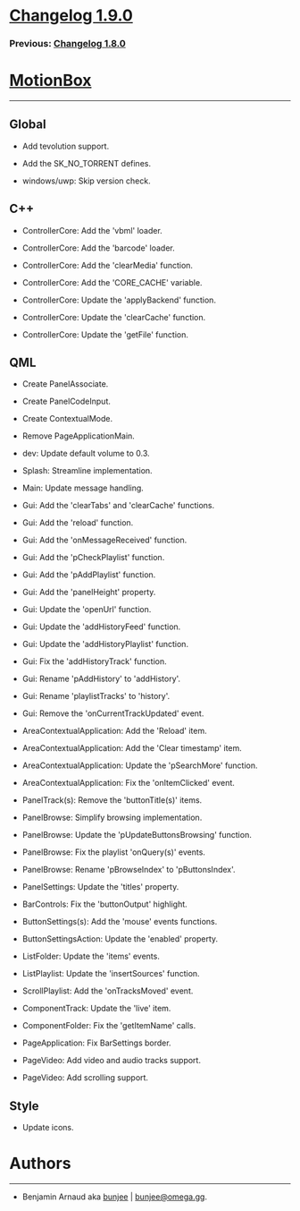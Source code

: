 # [Changelog 1.9.0](https://omega.gg/MotionBox/changes/1.9.0.html)

### Previous: [Changelog 1.8.0](1.8.0.html)

# [MotionBox](https://omega.gg/MotionBox)
---

## Global

- Add tevolution support.

- Add the SK_NO_TORRENT defines.

- windows/uwp: Skip version check.


## C++

- ControllerCore: Add the 'vbml' loader.

- ControllerCore: Add the 'barcode' loader.

- ControllerCore: Add the 'clearMedia' function.

- ControllerCore: Add the 'CORE_CACHE' variable.

- ControllerCore: Update the 'applyBackend' function.

- ControllerCore: Update the 'clearCache' function.

- ControllerCore: Update the 'getFile' function.


## QML

- Create PanelAssociate.

- Create PanelCodeInput.

- Create ContextualMode.

- Remove PageApplicationMain.

- dev: Update default volume to 0.3.

- Splash: Streamline implementation.

- Main: Update message handling.

- Gui: Add the 'clearTabs' and 'clearCache' functions.

- Gui: Add the 'reload' function.

- Gui: Add the 'onMessageReceived' function.

- Gui: Add the 'pCheckPlaylist' function.

- Gui: Add the 'pAddPlaylist' function.

- Gui: Add the 'panelHeight' property.

- Gui: Update the 'openUrl' function.

- Gui: Update the 'addHistoryFeed' function.

- Gui: Update the 'addHistoryPlaylist' function.

- Gui: Fix the 'addHistoryTrack' function.

- Gui: Rename 'pAddHistory' to 'addHistory'.

- Gui: Rename 'playlistTracks' to 'history'.

- Gui: Remove the 'onCurrentTrackUpdated' event.

- AreaContextualApplication: Add the 'Reload' item.

- AreaContextualApplication: Add the 'Clear timestamp' item.

- AreaContextualApplication: Update the 'pSearchMore' function.

- AreaContextualApplication: Fix the 'onItemClicked' event.

- PanelTrack(s): Remove the 'buttonTitle(s)' items.

- PanelBrowse: Simplify browsing implementation.

- PanelBrowse: Update the 'pUpdateButtonsBrowsing' function.

- PanelBrowse: Fix the playlist 'onQuery(s)' events.

- PanelBrowse: Rename 'pBrowseIndex' to 'pButtonsIndex'.

- PanelSettings: Update the 'titles' property.

- BarControls: Fix the 'buttonOutput' highlight.

- ButtonSettings(s): Add the 'mouse' events functions.

- ButtonSettingsAction: Update the 'enabled' property.

- ListFolder: Update the 'items' events.

- ListPlaylist: Update the 'insertSources' function.

- ScrollPlaylist: Add the 'onTracksMoved' event.

- ComponentTrack: Update the 'live' item.

- ComponentFolder: Fix the 'getItemName' calls.

- PageApplication: Fix BarSettings border.

- PageVideo: Add video and audio tracks support.

- PageVideo: Add scrolling support.


## Style

- Update icons.


# Authors
---

- Benjamin Arnaud aka [bunjee](https://bunjee.me) | <bunjee@omega.gg>.
